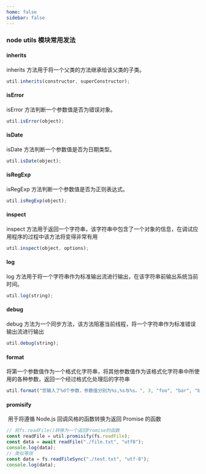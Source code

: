 ```yaml
---
home: false
sidebar: false
---
```


### node utils 模块常用发法

#### inherits

inherits 方法用于将一个父类的方法继承给该父类的子类。

```js
util.inherits(constructor, superConstructor);
```

#### isError

isError 方法判断一个参数值是否为错误对象。

```js
util.isError(object);
```

#### isDate

isDate 方法判断一个参数值是否为日期类型。

```js
util.isDate(object);
```

#### isRegExp

isRegExp 方法判断一个参数值是否为正则表达式。

```js
util.isRegExp(object);
```

#### inspect

inspect 方法用于返回一个字符串，该字符串中包含了一个对象的信息，在调试应用程序的过程中该方法将变得非常有用

```js
util.inspect(object, options);
```

#### log

log 方法用于将一个字符串作为标准输出流进行输出，在该字符串前输出系统当前时间。

```js
util.log(string);
```

#### debug

debug 方法为一个同步方法，该方法阻塞当前线程，将一个字符串作为标准错误输出流进行输出

```js
util.debug(string);
```

#### format

将第一个参数值作为一个格式化字符串，将其他参数值作为该格式化字符串中所使用的各种参数，返回一个经过格式化处理后的字符串

```js
util.format("您输入了%d个参数，参数值分别为%s,%s与%s。", 3, "foo", "bar", "baz"); // 您输入了3个参数，参数值分别为foo,bar与baz
```

#### promisify

‌ 用于将遵循 Node.js 回调风格的函数转换为返回 Promise 的函数

```js
// 将fs.readFile()转换为一个返回Promise的函数
const readFile = util.promisify(fs.readFile);
const data = await readFile("./file.txt", "utf8");
console.log(data);
// 类似等效
const data = fs.readFileSync("./test.txt", "utf-8");
console.log(data);
```
